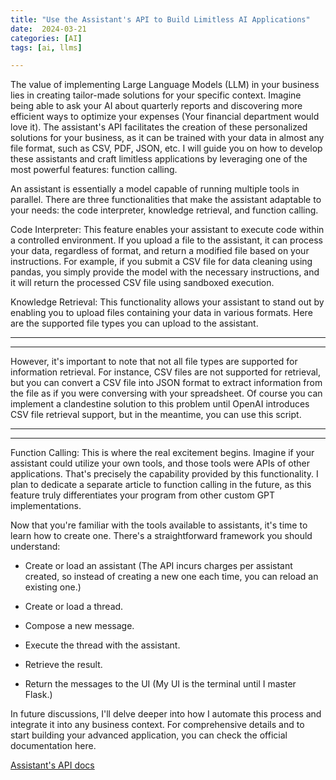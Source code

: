 ```yaml
---
title: "Use the Assistant's API to Build Limitless AI Applications"
date:  2024-03-21
categories: [AI]
tags: [ai, llms]

---
```


The value of implementing Large Language Models (LLM) in your business lies in creating tailor-made solutions for your specific context. Imagine being able to ask your AI about quarterly reports and discovering more efficient ways to optimize your expenses (Your financial department would love it). The assistant's API facilitates the creation of these personalized solutions for your business, as it can be trained with your data in almost any file format, such as CSV, PDF, JSON, etc. I will guide you on how to develop these assistants and craft limitless applications by leveraging one of the most powerful features: function calling.

An assistant is essentially a model capable of running multiple tools in parallel. There are three functionalities that make the assistant adaptable to your needs: the code interpreter, knowledge retrieval, and function calling.

Code Interpreter: This feature enables your assistant to execute code within a controlled environment. If you upload a file to the assistant, it can process your data, regardless of format, and return a modified file based on your instructions. For example, if you submit a CSV file for data cleaning using pandas, you simply provide the model with the necessary instructions, and it will return the processed CSV file using sandboxed execution.

Knowledge Retrieval: This functionality allows your assistant to stand out by enabling you to upload files containing your data in various formats. Here are the supported file types you can upload to the assistant.

---



---

However, it's important to note that not all file types are supported for information retrieval. For instance, CSV files are not supported for retrieval, but you can convert a CSV file into JSON format to extract information from the file as if you were conversing with your spreadsheet. Of course you can implement a clandestine solution to this problem until OpenAI introduces CSV file retrieval support, but in the meantime, you can use this script.

---



---

Function Calling: This is where the real excitement begins. Imagine if your assistant could utilize your own tools, and those tools were APIs of other applications. That's precisely the capability provided by this functionality. I plan to dedicate a separate article to function calling in the future, as this feature truly differentiates your program from other custom GPT implementations.

Now that you're familiar with the tools available to assistants, it's time to learn how to create one. There's a straightforward framework you should understand:

* Create or load an assistant (The API incurs charges per assistant created, so instead of creating a new one each time, you can reload an existing one.)

* Create or load a thread.

* Compose a new message.

* Execute the thread with the assistant.

* Retrieve the result.

* Return the messages to the UI (My UI is the terminal until I master Flask.) 

In future discussions, I'll delve deeper into how I automate this process and integrate it into any business context. For comprehensive details and to start building your advanced application, you can check the official documentation here.

[Assistant's API docs](https://platform.openai.com/docs/assistants/overview?context=with-streaming)